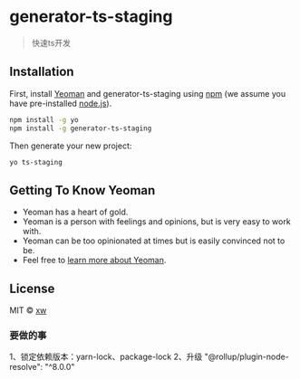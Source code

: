# generator-ts-staging
> 快速ts开发

## Installation

First, install [Yeoman](http://yeoman.io) and generator-ts-staging using [npm](https://www.npmjs.com/) (we assume you have pre-installed [node.js](https://nodejs.org/)).

```bash
npm install -g yo
npm install -g generator-ts-staging
```

Then generate your new project:

```bash
yo ts-staging
```

## Getting To Know Yeoman

 * Yeoman has a heart of gold.
 * Yeoman is a person with feelings and opinions, but is very easy to work with.
 * Yeoman can be too opinionated at times but is easily convinced not to be.
 * Feel free to [learn more about Yeoman](http://yeoman.io/).

## License

MIT © [xw]()


[npm-image]: https://badge.fury.io/js/generator-ts-staging.svg
[npm-url]: https://npmjs.org/package/generator-ts-staging
[travis-image]: https://travis-ci.com//generator-ts-staging.svg?branch=master
[travis-url]: https://travis-ci.com//generator-ts-staging
[daviddm-image]: https://david-dm.org//generator-ts-staging.svg?theme=shields.io
[daviddm-url]: https://david-dm.org//generator-ts-staging
[coveralls-image]: https://coveralls.io/repos//generator-ts-staging/badge.svg
[coveralls-url]: https://coveralls.io/r//generator-ts-staging


### 要做的事
1、锁定依赖版本：yarn-lock、package-lock
2、升级 "@rollup/plugin-node-resolve": "^8.0.0"
